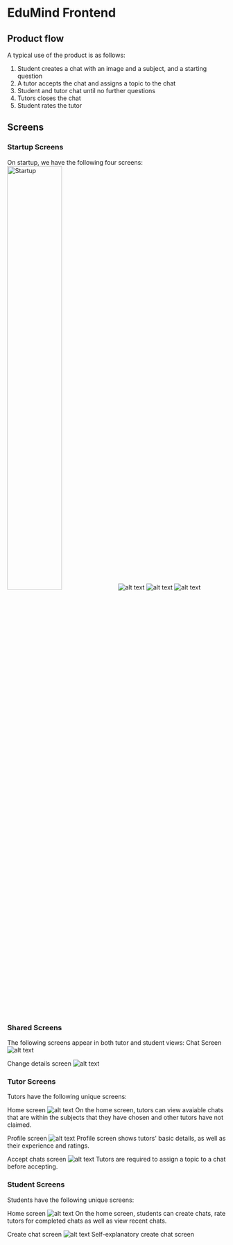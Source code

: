 # EduMind Frontend #

## Product flow ##
A typical use of the product is as follows:
1. Student creates a chat with an image and a subject, and a starting question
2. A tutor accepts the chat and assigns a topic to the chat
3. Student and tutor chat until no further questions
4. Tutors closes the chat
5. Student rates the tutor

## Screens ##
### Startup Screens ###
On startup, we have the following four screens:
<img src="readmeImages/Startup.png" alt="Startup" width="50%" />
![alt text](readmeImages/Login.png)
![alt text](readmeImages/StudentSignup.png)
![alt text](readmeImages/TutorSignup.png)

### Shared Screens ###
The following screens appear in both tutor and student views:
Chat Screen
![alt text](readmeImages/ChatScreen.png)

Change details screen
![alt text](readmeImages/ChangeDetails.png)

### Tutor Screens ###
Tutors have the following unique screens:

Home screen
![alt text](readmeImages/TutorHomeScreen.png)
On the home screen, tutors can view avaiable chats that are within the subjects that they have chosen and other tutors have not claimed.

Profile screen
![alt text](readmeImages/TutorProfile.png)
Profile screen shows tutors' basic details, as well as their experience and ratings.

Accept chats screen
![alt text](readmeImages/TutorChatAccept.png)
Tutors are required to assign a topic to a chat before accepting.

### Student Screens ###
Students have the following unique screens:

Home screen
![alt text](readmeImages/StudentHomeScreen.png)
On the home screen, students can create chats, rate tutors for completed chats as well as view recent chats.

Create chat screen
![alt text](readmeImages/StudentCreateChat.png)
Self-explanatory create chat screen

